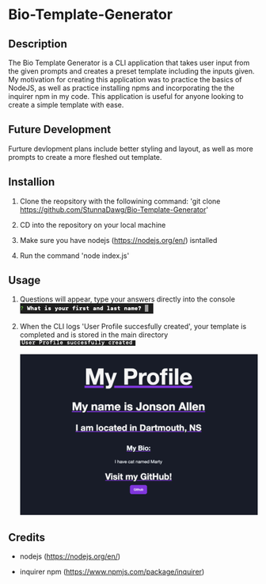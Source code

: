 # Bio-Template-Generator

## Description
The Bio Template Generator is a CLI application that takes user input from the given prompts and creates a preset template including the inputs given. My motivation for creating this application was to practice the basics of NodeJS, as well as practice installing npms and incorporating the the inquirer npm in my code. This application is useful for anyone looking to create a simple template with ease. 

## Future Development
Furture devlopment plans include better styling and layout, as well as more prompts to create a more fleshed out template.

## Installion 

1. Clone the reopsitory with the followining command: 'git clone https://github.com/StunnaDawg/Bio-Template-Generator'

2. CD into the repository on your local machine

3. Make sure you have nodejs (https://nodejs.org/en/) isntalled

4. Run the command 'node index.js'

## Usage

1. Questions will appear, type your answers directly into the console 
   ![alt text](./assets/images/Screenshot%202023-03-13%20at%204.44.07%20PM.png)

2. When the CLI logs 'User Profile succesfully created', your template is completed and is stored in the main directory
    ![alt text](./assets/images/Screenshot%202023-03-13%20at%204.48.13%20PM.png)
   
    ![alt text](./assets/images/Screenshot%202023-03-13%20at%204.50.47%20PM.png)
    

## Credits

- nodejs (https://nodejs.org/en/)

- inquirer npm (https://www.npmjs.com/package/inquirer)
